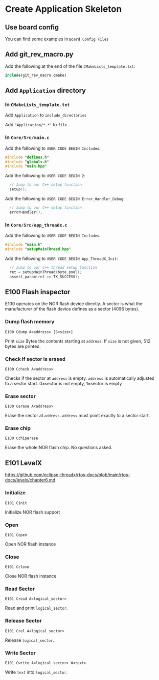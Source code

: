 # Create Application Skeleton



## Use board config

You can find some examples in `Board Config Files`



## Add git_rev_macro.py

Add the following at the end of the file `CMakeLists_template.txt`:

```cmake
include(git_rev_macro.cmake)
```



## Add `Application` directory

### In `CMakeLists_template.txt`

Add `Application` to `include_directories`

Add `"Application/*.*"` to `file`



### In `Core/Src/main.c`

Add the following to `USER CODE BEGIN Includes`:

```c
#include "defines.h"
#include "globals.h"
#include "main.hpp"
```

Add the following to `USER CODE BEGIN 2`:

```c
  // Jump to our C++ setup function
  setup();
```

Add the following to `USER CODE BEGIN Error_Handler_Debug`:

```c
  // Jump to our C++ setup function
  errorHandler();
```



### In `Core/Src/app_threadx.c`

Add the following to `USER CODE BEGIN Includes`:

```c
#include "main.h"
#include "setupMainThread.hpp"
```

Add the following to `USER CODE BEGIN App_ThreadX_Init`:

```c
  // Jump to our C++ thread setup function
  ret = setupMainThread(byte_pool);
  assert_param(ret == TX_SUCCESS);
```



## E100 Flash inspector

E100 operates on the NOR flash device directly. A sector is what the manufacturer of the flash device defines as a sector (4096 bytes).

### Dump flash memory

```<
E100 Cdump A<address> [S<size>]
```

Print  `size` Bytes the contents starting at `address`.  If `size` is not given, 512 bytes are printed.

### Check if sector is erased

```
E100 Ccheck A<address>
```

Checks if the sector at `address` is empty. `address` is automatically adjusted to a sector start. 0=sector is not empty, 1=sector is empty

### Erase sector

```
E100 Cerase A<address>
```

Erase the sector at `address`. `address` must point exactly to a sector start.

### Erase chip

```
E100 Cchiperase
```

Erase the whole NOR flash chip. No questions asked.



## E101 LevelX

https://github.com/eclipse-threadx/rtos-docs/blob/main/rtos-docs/levelx/chapter6.md

### Initialize

```
E101 Cinit
```

Initialize NOR flash support

### Open

```
E101 Copen
```

Open NOR flash instance

### Close

```
E101 Cclose
```

Close NOR flash instance

### Read Sector

```
E101 Cread A<logical_sector>
```

Read and print `logical_sector`.

### Release Sector

```
E101 Crel A<logical_sector>
```

Release `logical_sector`.

### Write Sector

```
E101 Cwrite A<logical_sector> W<text>
```

Write `text` into `logical_sector`.



